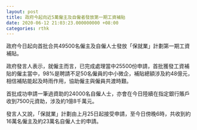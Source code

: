 ```yaml
---
layout: post
title: 政府今起向近5萬僱主及自僱者發放第一期工資補貼
date: 2020-06-12 21:03:23.000000000 +08:00
categories: rthk
---
```


政府今日起向首批合共49500名僱主及自僱人士發放「保就業」計劃第一期工資補貼。

政府發言人表示，就僱主而言，已完成處理當中25500份申請，首批獲發工資補貼的僱主當中，98%是聘請不足50名僱員的中小微企，補貼總額涉及約48億元，相信補貼能起及時雨作用，協助僱主與僱員共渡時艱。

首批成功申請一筆過資助的24000名自僱人士，亦會在今日陸續在指定銀行賬戶收到7500元資助，涉及約1億8千萬元。

發言人又說，「保就業」計劃由上月25日起接受申請，至今日傍晚6時，共收到約16萬名僱主及約23萬名自僱人士的申請。
